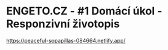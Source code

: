 # ENGETO.CZ - #1 Domácí úkol - Responzivní životopis


https://peaceful-sopapillas-084664.netlify.app/
